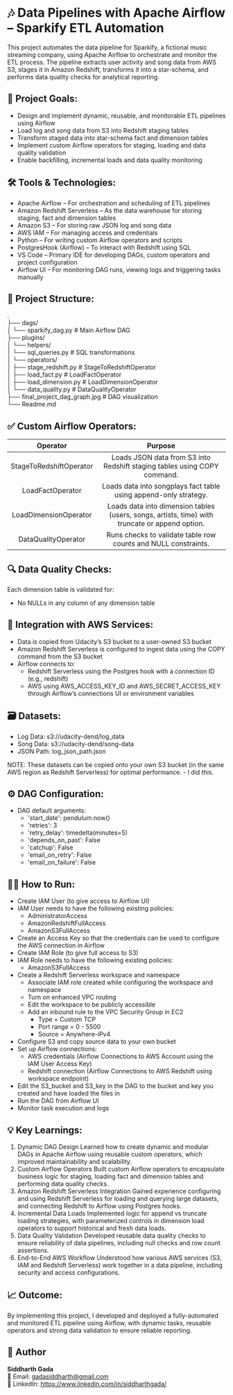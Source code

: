 # 🎶 Data Pipelines with Apache Airflow – Sparkify ETL Automation
This project automates the data pipeline for Sparkify, a fictional music streaming company, using Apache Airflow to orchestrate and monitor the ETL process. The pipeline extracts user activity and song data from AWS S3, stages it in Amazon Redshift, transforms it into a star-schema, and performs data quality checks for analytical reporting.

## 🚀 Project Goals:<br>
- Design and implement dynamic, reusable, and monitorable ETL pipelines using Airflow
- Load log and song data from S3 into Redshift staging tables
- Transform staged data into star-schema fact and dimension tables
- Implement custom Airflow operators for staging, loading and data quality validation
- Enable backfilling, incremental loads and data quality monitoring

## 🛠️ Tools & Technologies: <br>
- Apache Airflow – For orchestration and scheduling of ETL pipelines
- Amazon Redshift Serverless – As the data warehouse for storing staging, fact and dimension tables
- Amazon S3 – For storing raw JSON log and song data
- AWS IAM – For managing access and credentials
- Python – For writing custom Airflow operators and scripts
- PostgresHook (Airflow) – To interact with Redshift using SQL
- VS Code – Primary IDE for developing DAGs, custom operators and project configuration
- Airflow UI – For monitoring DAG runs, viewing logs and triggering tasks manually

## 📁 Project Structure:<br>
. <br>
├── dags/<br>
│   └── sparkify_dag.py              # Main Airflow DAG<br>
├── plugins/<br>
│   └── helpers/<br>
│       └── sql_queries.py          # SQL transformations<br>
│   └── operators/<br>
│       ├── stage_redshift.py       # StageToRedshiftOperator<br>
│       ├── load_fact.py            # LoadFactOperator<br>
│       ├── load_dimension.py       # LoadDimensionOperator<br>
│       └── data_quality.py         # DataQualityOperator<br>
├── final_project_dag_graph.jpg     # DAG visualization<br>
└── Readme.md<br>

## ✅ Custom Airflow Operators: <br>
|Operator	| Purpose|
|:---:|:---:|
| StageToRedshiftOperator	| Loads JSON data from S3 into Redshift staging tables using COPY command. |
| LoadFactOperator	| Loads data into songplays fact table using append-only strategy. |
| LoadDimensionOperator |	Loads data into dimension tables (users, songs, artists, time) with truncate or append option. |
| DataQualityOperator	| Runs checks to validate table row counts and NULL constraints. |

## 🔍 Data Quality Checks: <br>
Each dimension table is validated for:
- No NULLs in any column of any dimension table

## 🔄 Integration with AWS Services: <br>
- Data is copied from Udacity’s S3 bucket to a user-owned S3 bucket
- Amazon Redshift Serverless is configured to ingest data using the COPY command from the S3 bucket
- Airflow connects to:
  - Redshift Serverless using the Postgres hook with a connection ID (e.g., redshift)
  - AWS using AWS_ACCESS_KEY_ID and AWS_SECRET_ACCESS_KEY through Airflow’s connections UI or environment variables

## 🗃️ Datasets: <br>
- Log Data: s3://udacity-dend/log_data
- Song Data: s3://udacity-dend/song-data
- JSON Path: log_json_path.json

NOTE: These datasets can be copied onto your own S3 bucket (in the same AWS region as Redshift Serverless) for optimal performance. - I did this.

## ⚙️ DAG Configuration: <br>
- DAG default arguments:
  - 'start_date': pendulum.now()
  - 'retries': 3
  - 'retry_delay': timedelta(minutes=5)
  - 'depends_on_past': False
  - 'catchup': False
  - 'email_on_retry': False
  - 'email_on_failure': False

## 🧑‍💻 How to Run:
- Create IAM User (to give access to Airflow UI)
- IAM User needs to have the following existing policies:
  - AdministratorAccess
  - AmazonRedshiftFullAccess
  - AmazonS3FullAccess
- Create an Access Key so that the credentials can be used to configure the AWS connection in Airflow
- Create IAM Role (to give full access to S3)
- IAM Role needs to have the following existing policies:
  - AmazonS3FullAccess
- Create a Redshift Serverless workspace and namespace
  - Associate IAM role created while configuring the workspace and namespace
  - Turn on enhanced VPC routing
  - Edit the workspace to be publicly accessible
  - Add an inbound rule to the VPC Security Group in EC2
    - Type = Custom TCP
    - Port range = 0 - 5500
    - Source = Anywhere-iPv4
- Configure S3 and copy source data to your own bucket
- Set up Airflow connections:
  - AWS credentials (Airflow Connections to AWS Account using the IAM User Access Key)
  - Redshift connection (Airflow Connections to AWS Redshift using workspace endpoint)
- Edit the S3_bucket and S3_key in the DAG to the bucket and key you created and have loaded the files in
- Run the DAG from Airflow UI
- Monitor task execution and logs

## 💡 Key Learnings: <br>
1. Dynamic DAG Design
Learned how to create dynamic and modular DAGs in Apache Airflow using reusable custom operators, which improved maintainability and scalability.
2. Custom Airflow Operators
Built custom Airflow operators to encapsulate business logic for staging, loading fact and dimension tables and performing data quality checks.
3. Amazon Redshift Serverless Integration
Gained experience configuring and using Redshift Serverless for loading and querying large datasets, and connecting Redshift to Airflow using Postgres hooks.
4. Incremental Data Loads
Implemented logic for append vs truncate loading strategies, with parameterized controls in dimension load operators to support historical and fresh data loads.
5. Data Quality Validation
Developed reusable data quality checks to ensure reliability of data pipelines, including null checks and row count assertions.
6. End-to-End AWS Workflow
Understood how various AWS services (S3, IAM and Redshift Serverless) work together in a data pipeline, including security and access configurations.

## 📈 Outcome: <br>
By implementing this project, I developed and deployed a fully-automated and monitored ETL pipeline using Airflow, with dynamic tasks, reusable operators and strong data validation to ensure reliable reporting.

## 👤 Author

**Siddharth Gada**  
📧 Email: gadasiddharth@gmail.com <br>
🔗 LinkedIn: https://www.linkedin.com/in/siddharthgada/
